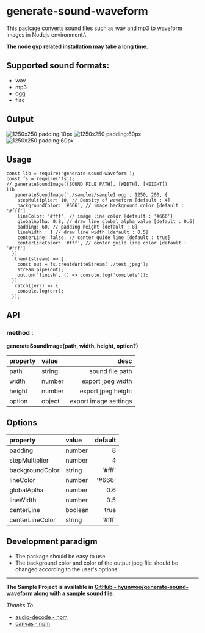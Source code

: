# generate-sound-waveform

This package converts sound files such as wav and mp3 to waveform images in Nodejs environment.\

**The node gyp related installation may take a long time.**



## Supported sound formats:

- wav
- mp3
- ogg
- flac



## Output

![1250x250 padding:10px](https://hyunwoo.io/generate-sound-waveform/test.jpeg)
![1250x250 padding:60px](https://hyunwoo.io/generate-sound-waveform/test2.jpeg)
![1250x250 padding:60px](https://hyunwoo.io/generate-sound-waveform/test3.jpeg)




## Usage

```
const lib = require('generate-sound-waveform');
const fs = require('fs');
// generateSoundImage([SOUND FILE PATH], [WIDTH], [HEIGHT])
lib
  .generateSoundImage('./samples/sample1.ogg', 1250, 200, {
    stepMultiplier: 10, // Density of waveform [default : 4]
    backgroundColor: '#666', // image background color [default : '#fff']
    lineColor: '#fff', // image line color [default : '#666']
    globalAplha: 0.8, // draw line global alpha value [default : 0.6]
    padding: 60, // padding height [default : 8]
    lineWidth : 1 // draw line width [default : 0.5]
    centerLine: false, // center guide line [default : true]
    centerLineColor: '#fff', // center guild line color [default : '#fff']
  })
  .then((stream) => {
    const out = fs.createWriteStream('./test.jpeg');
    stream.pipe(out);
    out.on('finish', () => console.log('complete'));
  })
  .catch((err) => {
    console.log(err);
  });
```



## API

### method :

**generateSoundImage(path, width, height, option?)**

| property | value  |                  desc |
| :------- | :----- | --------------------: |
| path     | string |       sound file path |
| width    | number |     export jpeg width |
| height   | number |    export jpeg height |
| option   | object | export image settings |




## Options

| property        | value   | default |
| :-------------- | :------ | ------: |
| padding         | number  |       8 |
| stepMultiplier  | number  |       4 |
| backgroundColor | string  |  '#fff' |
| lineColor       | number  |  '#666' |
| globalAplha     | number  |     0.6 |
| lineWidth       | number  |     0.5 |
| centerLine      | boolean |    true |
| centerLineColor | string  |  '#fff' |




## Development paradigm

- The package should be easy to use.
- The background color and color of the output jpeg file should be changed according to the user's options.


---


**The Sample Project is available in [GitHub - hyunwoo/generate-sound-waveform](https://github.com/hyunwoo/generate-sound-waveform) along with a sample sound file.**



_Thanks To_

- [audio-decode - npm](https://www.npmjs.com/package/audio-decode)
- [canvas - npm](https://www.npmjs.com/package/canvas)
